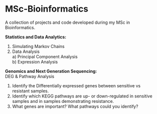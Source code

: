 # MSc-Bioinformatics
A collection of projects and code developed during my MSc in Bioinformatics.

**Statistics and Data Analytics:**
1. Simulating Markov Chains
2. Data Analysis  
  a) Principal Component Analysis  
  b) Expression Analysis

**Genomics and Next Generation Sequencing:**  
DEG & Pathway Analysis  
1. Identify the Differentially expressed genes between sensitive vs resistant samples.
2. Identify which KEGG pathways are up- or down-regulated in sensitive samples and in samples demonstrating resistance.
3. What genes are important? What pathways could you identify?
